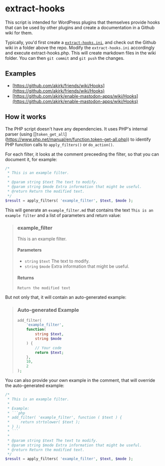 # extract-hooks

This script is intended for WordPress plugins that themselves provide hooks that can be used by other plugins and create a documentation in a Github wiki for them.

Typically, you'd first create a [`extract-hooks.ini`](https://github.com/akirk/extract-hooks/blob/main/extract-hooks.ini), and check out the Github wiki in a folder above the repo. Modify the `extract-hooks.ini` accordingly and execute extract-hooks.php. This will create markdown files in the wiki folder. You can then `git commit` and `git push` the changes.

## Examples
- [https://github.com/akirk/friends/wiki/Hooks](https://github.com/akirk/friends/wiki/Hooks)
- [https://github.com/akirk/enable-mastodon-apps/wiki/Hooks](https://github.com/akirk/enable-mastodon-apps/wiki/Hooks)

## How it works

The PHP script doesn't have any dependencies. It uses PHP's internal parser (using []`token_get_all`](https://www.php.net/manual/en/function.token-get-all.php)) to identify PHP function calls to `apply_filters()` or `do_action()`.

For each filter, it looks at the comment preceeding the filter, so that you can document it, for example:

```php
/*
 * This is an example filter.
 *
 * @param string $text The text to modify.
 * @param string $mode Extra information that might be useful.
 * @return Return the modified text.
 */
$result = apply_filters( 'example_filter', $text, $mode );
```

This will generate an `example_filter.md` that contains the text `This is an example filter` and a list of parameters and return value:

> ### example_filter
>
> This is an example filter.
>
> #### Parameters
> - `string` `$text` The text to modify.
> - `string` `$mode` Extra information that might be useful.
>
> #### Returns
> `Return the modified text`

But not only that, it will contain an auto-generated example:

> ### Auto-generated Example
> ```php
> add_filter(
>     'example_filter',
>     function(
>         string $text,
>         string $mode
>     ) {
>         // Your code
>         return $text;
>     },
>     10,
>     2
> );
> ```

You can also provide your own example in the comment, that will override the auto-generated example:

```php
/*
 * This is an example filter.
 *
 * Example:
 * ```php
 * add_filter( 'example_filter', function ( $text ) {
 *     return strtolower( $text );
 * } );
 * ```
 *
 * @param string $text The text to modify.
 * @param string $mode Extra information that might be useful.
 * @return Return the modified text.
 */
$result = apply_filters( 'example_filter', $text, $mode );
```
